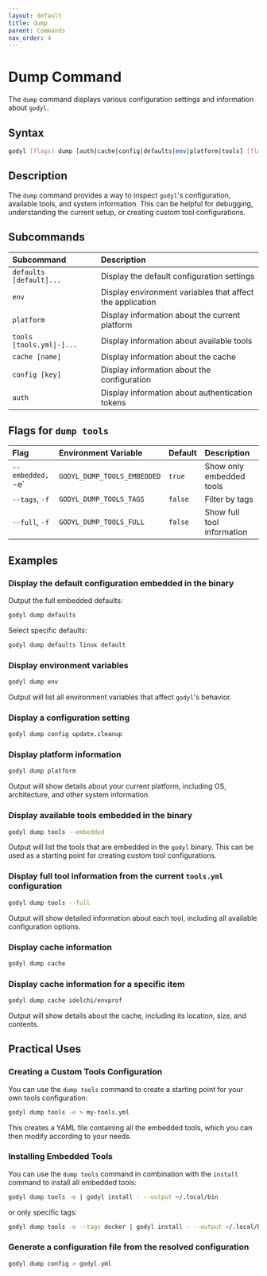 ```yaml
---
layout: default
title: dump
parent: Commands
nav_order: 4
---
```


# Dump Command

The `dump` command displays various configuration settings and information about `godyl`.

## Syntax

```sh
godyl [flags] dump [auth|cache|config|defaults|env|platform|tools] [flags]
```

## Description

The `dump` command provides a way to inspect `godyl`'s configuration, available tools, and system information. This can be helpful for debugging, understanding the current setup, or creating custom tool configurations.

## Subcommands

| Subcommand                | Description                                               |
| :------------------------ | :-------------------------------------------------------- |
| `defaults [default]...`   | Display the default configuration settings                |
| `env`                     | Display environment variables that affect the application |
| `platform`                | Display information about the current platform            |
| `tools [tools.yml\|-]...` | Display information about available tools                 |
| `cache [name]`            | Display information about the cache                       |
| `config [key]`            | Display information about the configuration               |
| `auth`                    | Display information about authentication tokens           |

## Flags for `dump tools`

| Flag              | Environment Variable        | Default | Description                |
| :---------------- | :-------------------------- | :------ | :------------------------- |
| `--embedded, `-e` | `GODYL_DUMP_TOOLS_EMBEDDED` | `true`  | Show only embedded tools   |
| `--tags`, `-f`    | `GODYL_DUMP_TOOLS_TAGS`     | `false` | Filter by tags             |
| `--full`, `-f`    | `GODYL_DUMP_TOOLS_FULL`     | `false` | Show full tool information |

## Examples

### Display the default configuration embedded in the binary

Output the full embedded defaults:

```sh
godyl dump defaults
```

Select specific defaults:

```sh
godyl dump defaults linux default
```

### Display environment variables

```sh
godyl dump env
```

Output will list all environment variables that affect `godyl`'s behavior.

### Display a configuration setting

```sh
godyl dump config update.cleanup
```

### Display platform information

```sh
godyl dump platform
```

Output will show details about your current platform, including OS, architecture, and other system information.

### Display available tools embedded in the binary

```sh
godyl dump tools --embedded
```

Output will list the tools that are embedded in the `godyl` binary. This can be used as a starting point for creating custom tool configurations.

### Display full tool information from the current `tools.yml` configuration

```sh
godyl dump tools --full
```

Output will show detailed information about each tool, including all available configuration options.

### Display cache information

```sh
godyl dump cache
```

### Display cache information for a specific item

```sh
godyl dump cache idelchi/envprof
```

Output will show details about the cache, including its location, size, and contents.

## Practical Uses

### Creating a Custom Tools Configuration

You can use the `dump tools` command to create a starting point for your own tools configuration:

```sh
godyl dump tools -e > my-tools.yml
```

This creates a YAML file containing all the embedded tools, which you can then modify according to your needs.

### Installing Embedded Tools

You can use the `dump tools` command in combination with the `install` command to install all embedded tools:

```sh
godyl dump tools -e | godyl install - --output ~/.local/bin
```

or only specific tags:

```sh
godyl dump tools -e --tags docker | godyl install - --output ~/.local/bin
```

### Generate a configuration file from the resolved configuration

```sh
godyl dump config > godyl.yml
```

